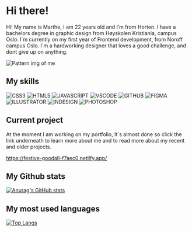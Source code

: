 # Hi there!
Hi! My name is Marthe, I am 22 years old and I’m from Horten. I have a bachelors degree in graphic design from Høyskolen Kristiania, campus Oslo. I´m currently on my first year of Frontend development, from Noroff campus Oslo. I´m a hardworking designer that loves a good challenge, and dont give up on anything.

![Pattern img of me](https://user-images.githubusercontent.com/69841912/121779332-67fdfc80-cb9b-11eb-992e-c68714377730.png)


## My skills

![CSS3](https://img.shields.io/badge/CSS-5F5D9E.svg?style=for-the-badge&logo=css3)
![HTML5](https://img.shields.io/badge/HTML-orange.svg?style=for-the-badge&logo=html5&logoColor=white)
![JAVASCRIPT](https://img.shields.io/badge/JAVASCRIPT-yellow.svg?style=for-the-badge&logo=javascript&logoColor=white)
![VSCODE](https://img.shields.io/badge/VSCODE-blue.svg?style=for-the-badge&logo=visualstudiocode&logoColor=white)
![GITHUB](https://img.shields.io/badge/GITHUB-blueviolet.svg?style=for-the-badge&logo=github&logoColor=white)
![FIGMA](https://img.shields.io/badge/FIGMA-ff69b4.svg?style=for-the-badge&logo=figma&logoColor=white)
![ILLUSTRATOR](https://img.shields.io/badge/ILLUSTRATOR-brightgreen.svg?style=for-the-badge&logo=adobeillustrator&logoColor=white)
![INDESIGN](https://img.shields.io/badge/INDESIGN-red.svg?style=for-the-badge&logo=adobeindesign&logoColor=white)
![PHOTOSHOP](https://img.shields.io/badge/PHOTOSHOP-00848C.svg?style=for-the-badge&logo=adobephotoshop&logoColor=white)


## Current project 

At the moment I am working on my portfolio, It´s almost done so click the link underneath to learn more about me and to read more about my recent and older projects.

https://festive-goodall-f7aec0.netlify.app/

## My Github stats
[![Anurag's GitHub stats](https://github-readme-stats.vercel.app/api?username=marthebjornsen98&theme=dark&show_icons=true)](https://github.com/anuraghazra/github-readme-stats)

## My most used languages
[![Top Langs](https://github-readme-stats.vercel.app/api/top-langs/?username=marthebjornsen98&theme=dark&show_icons=true)](https://github.com/anuraghazra/github-readme-stats)
